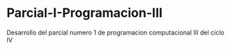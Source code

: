 # Parcial-I-Programacion-III
Desarrollo del parcial numero 1 de programacion computacional III del ciclo IV 
